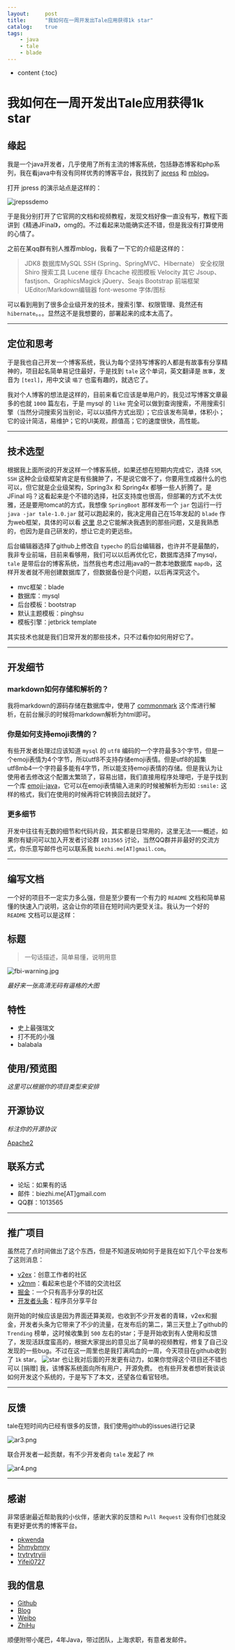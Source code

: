 ```yaml
---
layout:     post
title:      "我如何在一周开发出Tale应用获得1k star"
catalog:    true
tags:
    - java
    - tale
    - blade
---
```


* content
{:toc}

# 我如何在一周开发出Tale应用获得1k star

## 缘起

我是一个java开发者，几乎使用了所有主流的博客系统，包括静态博客和php系列，我在看java中有没有同样优秀的博客平台，我找到了 [jpress](https://github.com/JpressProjects/jpress) 和 [mblog](http://git.oschina.net/mtons/mblog)。




打开 jpress 的演示站点是这样的：

![jrepssdemo](https://ooo.0o0.ooo/2017/03/02/58b7c5dd7b5b6.png)

于是我分别打开了它官网的文档和视频教程，发现文档好像一直没有写，教程下面讲到《精通JFinal》，omg的。不过看起来功能确实还不错，但是我没有打算使用的心情了。

之前在某qq群有别人推荐mblog，我看了一下它的介绍是这样的：

> JDK8
数据库MySQL
SSH (Spring、SpringMVC、Hibernate）
安全权限 Shiro
搜索工具 Lucene
缓存 Ehcache
视图模板 Velocity
其它 Jsoup、fastjson、GraphicsMagick
jQuery、Seajs
Bootstrap 前端框架
UEditor/Markdown编辑器
font-wesome 字体/图标

可以看到用到了很多企业级开发的技术，搜索引擎、权限管理、竟然还有 `hibernate`。。。显然这不是我想要的，部署起来的成本太高了。

---

## 定位和思考

于是我也自己开发一个博客系统，我认为每个坚持写博客的人都是有故事有分享精神的，项目起名简单易记住最好，于是找到 `tale` 这个单词，英文翻译是 `故事`，发音为 `[teɪl]`，用中文读 `塌了` 也蛮有趣的，就选它了。

我对个人博客的想法是这样的，目前来看它应该是单用户的，我见过写博客文章最多的也就 `1000` 篇左右，于是 mysql 的 `like` 完全可以做到查询搜索，不用搜索引擎（当然分词搜索另当别论，可以以插件方式出现）；它应该发布简单，体积小；它的设计简洁，易维护；它的UI美观，颜值高；它的速度很快，高性能。

---

## 技术选型

根据我上面所说的开发这样一个博客系统，如果还想在短期内完成它，选择 `SSM`, `SSH` 这种企业级框架肯定是有些臃肿了，不是说它做不了，你要用生成器什么的也可以，但它就是企业级架构，Spring3x 和 Spring4x 都够一些人折腾了。是 JFinal 吗？这看起来是个不错的选择，社区支持度也很高，但部署的方式不太优雅，还是要用tomcat的方式，我想像 `SpringBoot` 那样发布一个 `jar` 包运行一行 `java -jar tale-1.0.jar` 就可以跑起来的，我决定用自己在15年发起的 `blade` 作为web框架，具体的可以看 [这里](https://github.com/biezhi/blade) 总之它能解决我遇到的那些问题，又是我熟悉的，也因为是自己研发的，想让它走的更远些。

后台编辑器选择了github上修改自 `typecho` 的后台编辑器，也许并不是最酷的，我非专业前端，目前来看够用，我们可以以后再优化它，数据库选择了mysql，`tale` 是带后台的博客系统，当然我也考虑过用java的一款本地数据库 `mapdb`，这样开发者就不用创建数据库了，但数据备份是个问题，以后再深究这个。

- mvc框架：blade
- 数据库：mysql
- 后台模板：bootstrap
- 默认主题模板：pinghsu
- 模板引擎：jetbrick template

其实技术也就是我们日常开发的那些技术，只不过看你如何用好它了。

---

## 开发细节

### markdown如何存储和解析的？

我将markdown的源码存储在数据库中，使用了 [commonmark](https://github.com/atlassian/commonmark-java) 这个库进行解析，在前台展示的时候将markdown解析为html即可。

### 你是如何支持emoji表情的？

有些开发者处理过应该知道 `mysql` 的 `utf8` 编码的一个字符最多3个字节，但是一个emoji表情为4个字节，所以utf8不支持存储emoji表情。但是utf8的超集utf8mb4一个字符最多能有4字节，所以能支持emoji表情的存储。但是我认为让使用者去修改这个配置太繁琐了，容易出错，我们直接用程序处理吧，于是乎找到一个库 [emoji-java](https://github.com/vdurmont/emoji-java)，它可以在emoji表情输入进来的时候被解析为形如 `:smile:` 这样的格式，我们在使用的时候再将它转换回去就好了。

### 更多细节

开发中往往有无数的细节和代码片段，其实都是日常用的，这里无法一一概述，如果你有疑问可以加入开发者讨论群 `1013565` 讨论，当然QQ群并非最好的交流方式，你乐意写邮件也可以联系我 `biezhi.me[AT]gmail.com`。

---

## 编写文档

一个好的项目不一定实力多么强，但是至少要有一个有力的 `README` 文档和简单易懂的快速入门说明，这会让你的项目在短时间内更受关注。我认为一个好的 `README` 文档可以是这样：

## 标题

> 一句话描述，简单易懂，说明用意

![fbi-warning.jpg](https://ooo.0o0.ooo/2017/03/02/58b7d6fc315f2.jpg)

*最好来一张高清无码有逼格的大图*

## 特性

- 史上最强瑞文
- 打不死的小强
- balabala

## 使用/预览图

*这里可以根据你的项目类型来安排*

## 开源协议

*标注你的开源协议*

[Apache2](https://github.com/biezhi/blade/blob/master/LICENSE)

## 联系方式

- 论坛：如果有的话
- 邮件：biezhi.me[AT]gmail.com
- QQ群：1013565

---

## 推广项目

虽然花了点时间做出了这个东西，但是不知道反响如何于是我在如下几个平台发布了这则消息：

- [v2ex](https://www.v2ex.com/t/343159)：创意工作者的社区
- [v2mm](https://v2mm.tech/topic/443/tale%E5%8D%9A%E5%AE%A2%E7%B3%BB%E7%BB%9F-%E8%AE%A9%E6%AF%8F%E4%B8%80%E4%B8%AA%E6%9C%89%E6%95%85%E4%BA%8B%E7%9A%84%E4%BA%BA%E6%9B%B4%E5%A5%BD%E7%9A%84%E8%A1%A8%E8%BE%BE%E6%83%B3%E6%B3%95/2)：看起来也是个不错的交流社区
- [掘金](https://gold.xitu.io/post/58b17cf31b69e60058a90a37)：一个只有高手分享的社区
- [开发者头条](https://toutiao.io/posts/4is9a1)：程序员分享平台

刚开始的时候应该是因为界面还算美观，也收到不少开发者的青睐，v2ex和掘金，开发者头条为它带来了不少的流量，在发布后的第二，第三天登上了github的 `Trending` 榜单，这时候收集到 `500` 左右的star；于是开始收到有人使用和反馈了，发现活跃度蛮高的，根据大家提出的意见出了简单的视频教程，修复了自己没发现的一些bug。不过在这一周里也是我打满鸡血的一周，今天项目在github收到了 `1k` star。
![star](https://ooo.0o0.ooo/2017/03/02/58b7d60ab259d.png)
也让我对后面的开发更有动力，如果你觉得这个项目还不错也可以 [捐赠] 我，该博客系统面向所有用户，开源免费。 也有些开发者想听我谈谈如何开发这个系统的，于是写下了本文，还望各位看官轻喷。

---
## 反馈

tale在短时间内已经有很多的反馈，我们使用github的issues进行记录

![ar3.png](https://ooo.0o0.ooo/2017/03/02/58b7df503f4a3.png)

联合开发者一起贡献，有不少开发者向 `tale` 发起了 `PR`

![ar4.png](https://ooo.0o0.ooo/2017/03/02/58b7df4f86b76.png)

---

## 感谢

非常感谢最近帮助我的小伙伴，感谢大家的反馈和 `Pull Request` 没有你们也就没有更好更优秀的博客平台。

- [pkwenda](https://github.com/pkwenda)
- [5hmybmny](https://github.com/hmybmny)
- [trytrytryiii](https://github.com/trytrytryiii)
- [Yifei0727](https://github.com/Yifei0727)

## 我的信息

- [Github](https://github.com/biezhi)
- [Blog](http://biezhi.me)
- [Weibo](http://weibo.com/biezhii)
- [ZhiHu](https://www.zhihu.com/people/biezhi)

顺便附带小尾巴，4年Java，带过团队，上海求职，有意者发邮件。


